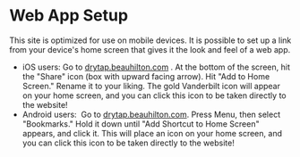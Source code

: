 # Web App Setup

This site is optimized for use on mobile devices. It is possible to set
up a link from your device's home screen that gives it the look and feel
of a web app.

-   iOS users: Go to [drytap.beauhilton.com](https://drytap.beauhilton.com/) . At the bottom
    of the screen, hit the "Share" icon (box with upward facing arrow).
    Hit "Add to Home Screen." Rename it to your liking. The gold
    Vanderbilt icon will appear on your home screen, and you can click
    this icon to be taken directly to the website!
-   Android users:  Go to [drytap.beauhilton.com](https://drytap.beauhilton.com/). Press
    Menu, then select "Bookmarks." Hold it down until "Add Shortcut to
    Home Screen" appears, and click it. This will place an icon on your
    home screen, and you can click this icon to be taken directly to the
    website!
